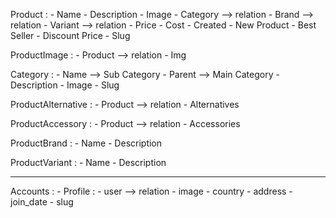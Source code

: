 Product :
    - Name 
    - Description
    - Image
    - Category --> relation
    - Brand    --> relation
    - Variant  --> relation
    - Price 
    - Cost 
    - Created
    - New Product
    - Best Seller
    - Discount Price 
    - Slug 

ProductImage :
    - Product --> relation
    - Img

Category :
    - Name   --> Sub Category
    - Parent --> Main Category
    - Description
    - Image
    - Slug

ProductAlternative :
    - Product --> relation
    - Alternatives

ProductAccessory :
    - Product --> relation
    - Accessories

ProductBrand :
    - Name 
    - Description

ProductVariant :
    - Name 
    - Description

---------------------------------------------------------------------------------------------------------
Accounts :
    - Profile :
        - user --> relation
        - image
        - country
        - address
        - join_date
        - slug 